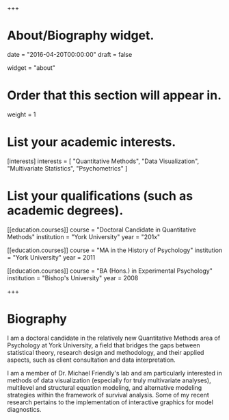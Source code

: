 +++
# About/Biography widget.

date = "2016-04-20T00:00:00"
draft = false

widget = "about"

# Order that this section will appear in.
weight = 1

# List your academic interests.
[interests]
  interests = [
    "Quantitative Methods",
    "Data Visualization",
    "Multivariate Statistics",
    "Psychometrics"
  ]

# List your qualifications (such as academic degrees).
[[education.courses]]
  course = "Doctoral Candidate in Quantitative Methods"
  institution = "York University"
  year = "201x"

[[education.courses]]
  course = "MA in the History of Psychology"
  institution = "York University"
  year = 2011

[[education.courses]]
  course = "BA (Hons.) in Experimental Psychology"
  institution = "Bishop's University"
  year = 2008
 
+++

# Biography

I am a doctoral candidate in the relatively new Quantitative Methods area of Psychology at York University, a field that bridges the gaps between statistical theory, research design and methodology, and their applied aspects, such as client consultation and data interpretation. 

I am a member of Dr. Michael Friendly's lab and am particularly interested in methods of data visualization (especially for truly multivariate analyses), multilevel and structural equation modeling, and alternative modeling strategies within the framework of survival analysis.  Some of my recent research pertains to the implementation of interactive graphics for model diagnostics.
